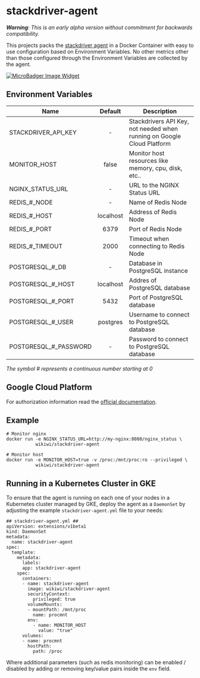 # stackdriver-agent
*__Warning__: This is an early alpha version without commitment for backwards compatibility.*

This projects packs the [stackdriver agent](https://cloud.google.com/monitoring/agent/install-agent) in a Docker Container with easy to use configuration based on Environment Variables. No other metrics other than those configured through the Environment Variables are collected by the agent.

[![MicroBadger Image Widget]][MicroBadger URL]

[MicroBadger URL]: http://microbadger.com/#/images/wikiwi/stackdriver-agent
[MicroBadger Image Widget]: https://images.microbadger.com/badges/image/wikiwi/stackdriver-agent.svg

## Environment Variables
| Name                   | Default                  | Description                                                            |
| ---------------------- |:------------------------:| ---------------------------------------------------------------------- |
| STACKDRIVER_API_KEY    | -                        | Stackdrivers API Key, not needed when running on Google Cloud Platform |
| MONITOR_HOST           | false                    | Monitor host resources like memory, cpu, disk, etc..                   |
| NGINX_STATUS_URL       | -                        | URL to the NGINX Status URL                                            |
| REDIS_#_NODE           | -                        | Name of Redis Node                                                     |
| REDIS_#_HOST           | localhost                | Address of Redis Node                                                  |
| REDIS_#_PORT           | 6379                     | Port of Redis Node                                                     |
| REDIS_#_TIMEOUT        | 2000                     | Timeout when connecting to Redis Node                                  |
| POSTGRESQL_#_DB        | -                        | Database in PostgreSQL instance                                        |
| POSTGRESQL_#_HOST      | localhost                | Addres of PostgreSQL database                                          |
| POSTGRESQL_#_PORT      | 5432                     | Port of PostgreSQL database                                            |
| POSTGRESQL_#_USER      | postgres                 | Username to connect to PostgreSQL database                             |
| POSTGRESQL_#_PASSWORD  | -                        | Password to connect to PostgreSQL database                             |

_The symbol # represents a continuous number starting at 0_

## Google Cloud Platform
For authorization information read the [official documentation](https://cloud.google.com/monitoring/agent/install-agent).


## Example
    # Monitor nginx
    docker run -e NGINX_STATUS_URL=http://my-nginx:8080/nginx_status \
               wikiwi/stackdriver-agent

    # Monitor host
    docker run -e MONITOR_HOST=true -v /proc:/mnt/proc:ro --privileged \
               wikiwi/stackdriver-agent


## Running in a Kubernetes Cluster in GKE
To ensure that the agent is running on each one of your nodes in a Kubernetes cluster managed by GKE, deploy the agent as a `DaemonSet` by adjusting the example `stackdriver-agent.yml` file to your needs:
```
## stackdriver-agent.yml ##
apiVersion: extensions/v1beta1
kind: DaemonSet
metadata:
  name: stackdriver-agent
spec:
  template:
    metadata:
      labels:
      app: stackdriver-agent
    spec:
      containers:
      - name: stackdriver-agent
        image: wikiwi/stackdriver-agent
        securityContext:
          privileged: true
        volumeMounts:
        - mountPath: /mnt/proc
          name: procmnt
        env:
          - name: MONITOR_HOST
            value: "true"
      volumes:
      - name: procmnt
        hostPath:
          path: /proc
```
Where additional parameters (such as redis monitoring) can be enabled / disabled by adding or removing key/value pairs inside the `env` field. 
